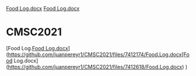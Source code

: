 [Food Log.docx](https://github.com/juanpereyr1/CMSC2021/files/7412642/Food.Log.docx)
[Food Log.docx](https://github.com/juanpereyr1/CMSC2021/files/7412196/Food.Log.docx)
# CMSC2021
[Food Log.[Food Log.docx](https://github.com/juanpereyr1/CMSC2021/files/7412219/Food.Log.docx)](https://github.com/juanpereyr1/CMSC2021/files/7412174/Food.Log.docx[Food Log.docx](https://github.com/juanpereyr1/CMSC2021/files/7412618/Food.Log.docx)
)
